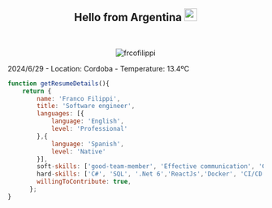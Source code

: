 <h2 align="center">Hello from Argentina <img src="https://media.giphy.com/media/hvRJCLFzcasrR4ia7z/giphy.gif" width="25"></h2>
<br>
<p align="center"> <img src="https://komarev.com/ghpvc/?username=frcofilippi&label=Franco's%20Profile%20Views%20&color=dc143c&style=plastic" alt="frcofilippi" /> </p>

2024/6/29 - Location: Cordoba - Temperature: 13.4ºC

```javascript
function getResumeDetails(){
    return {
        name: 'Franco Filippi',
        title: 'Software engineer',
        languages: [{
            language: 'English',
            level: 'Professional'
        },{
            language: 'Spanish',
            level: 'Native'
        }],
        soft-skills: ['good-team-member', 'Effective communication', 'Creative', 'Well-organized', 'Adaptability'],
        hard-skills: ['C#', 'SQL', '.Net 6','ReactJs','Docker', 'CI/CD', 'Linux', 'AWS'],
        willingToContribute: true,
      };
}
```

